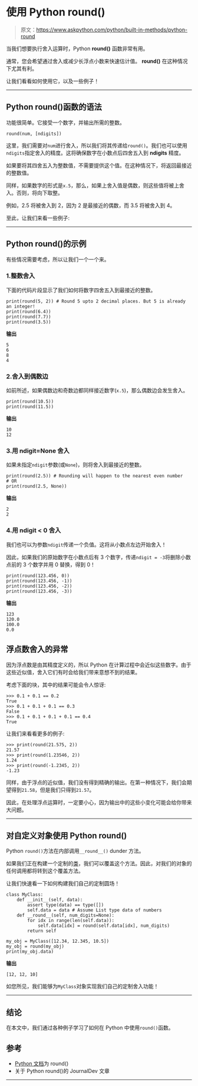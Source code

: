 # 使用 Python round()

> 原文：<https://www.askpython.com/python/built-in-methods/python-round>

当我们想要执行舍入运算时，Python **round()** 函数非常有用。

通常，您会希望通过舍入或减少长浮点小数来快速估计值。 **round()** 在这种情况下尤其有利。

让我们看看如何使用它，以及一些例子！

* * *

## Python round()函数的语法

功能很简单。它接受一个数字，并输出所需的整数。

```
round(num, [ndigits])

```

这里，我们需要对`num`进行舍入，所以我们将其传递给`round()`。我们也可以使用`ndigits`指定舍入的精度。这将确保数字在小数点后四舍五入到 **ndigits** 精度。

如果要将其四舍五入为整数值，不需要提供这个值。在这种情况下，将返回最接近的整数值。

同样，如果数字的形式是`x.5`，那么，如果上舍入值是偶数，则这些值将被上舍入。否则，将向下取整。

例如，2.5 将被舍入到 2，因为 2 是最接近的偶数，而 3.5 将被舍入到 4。

至此，让我们来看一些例子:

* * *

## Python round()的示例

有些情况需要考虑，所以让我们一个一个来。

### 1.整数舍入

下面的代码片段显示了我们如何将数字四舍五入到最接近的整数。

```
print(round(5, 2)) # Round 5 upto 2 decimal places. But 5 is already an integer!
print(round(6.4))
print(round(7.7))
print(round(3.5))

```

**输出**

```
5
6
8
4

```

### 2.舍入到偶数边

如前所述，如果偶数边和奇数边都同样接近数字(`x.5`)，那么偶数边会发生舍入。

```
print(round(10.5))
print(round(11.5))

```

**输出**

```
10
12

```

### 3.用 ndigit=None 舍入

如果未指定`ndigit`参数(或`None`)，则将舍入到最接近的整数。

```
print(round(2.5)) # Rounding will happen to the nearest even number
# OR
print(round(2.5, None))

```

**输出**

```
2
2

```

### 4.用 ndigit < 0 舍入

我们也可以为参数`ndigit`传递一个负值。这将从小数点左边开始舍入！

因此，如果我们的原始数字在小数点后有 3 个数字，传递`ndigit = -3`将删除小数点前的 3 个数字并用 0 替换，得到 0！

```
print(round(123.456, 0))
print(round(123.456, -1))
print(round(123.456, -2))
print(round(123.456, -3))

```

**输出**

```
123
120.0
100.0
0.0

```

## 浮点数舍入的异常

因为浮点数是由其精度定义的，所以 Python 在计算过程中会近似这些数字。由于这些近似值，舍入它们有时会给我们带来意想不到的结果。

考虑下面的块，其中的结果可能会令人惊讶:

```
>>> 0.1 + 0.1 == 0.2
True
>>> 0.1 + 0.1 + 0.1 == 0.3
False
>>> 0.1 + 0.1 + 0.1 + 0.1 == 0.4
True

```

让我们来看看更多的例子:

```
>>> print(round(21.575, 2))
21.57
>>> print(round(1.23546, 2))
1.24
>>> print(round(-1.2345, 2))
-1.23

```

同样，由于浮点的近似值，我们没有得到精确的输出。在第一种情况下，我们会期望得到`21.58`，但是我们只得到`21.57`。

因此，在处理浮点运算时，一定要小心，因为输出中的这些小变化可能会给你带来大问题。

* * *

## 对自定义对象使用 Python round()

Python `round()`方法在内部调用`__round__()` dunder 方法。

如果我们正在构建一个定制的[类](https://www.askpython.com/python/oops/python-classes-objects)，我们可以覆盖这个方法。因此，对我们的对象的任何调用都将转到这个覆盖方法。

让我们快速看一下如何构建我们自己的定制圆场！

```
class MyClass:
    def __init__(self, data):
        assert type(data) == type([])
        self.data = data # Assume List type data of numbers
    def __round__(self, num_digits=None):
        for idx in range(len(self.data)):
            self.data[idx] = round(self.data[idx], num_digits)
        return self

my_obj = MyClass([12.34, 12.345, 10.5])
my_obj = round(my_obj)
print(my_obj.data)

```

**输出**

```
[12, 12, 10]

```

如您所见，我们能够为`MyClass`对象实现我们自己的定制舍入功能！

* * *

## 结论

在本文中，我们通过各种例子学习了如何在 Python 中使用`round()`函数。

## 参考

*   [Python 文档](https://docs.python.org/3.7/library/functions.html#round)为 round()
*   关于 Python round()的 JournalDev 文章

* * *